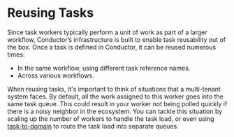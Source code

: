# Reusing Tasks

Since task workers typically perform a unit of work as part of a larger workflow, Conductor’s infrastructure is built to enable task reusability out of the box. Once a task is defined in Conductor, it can be reused numerous times:

- In the same workflow, using different task reference names.
- Across various workflows.

When reusing tasks, it's important to think of situations that a multi-tenant system faces. By default, all the work assigned to this worker goes into the same task queue. This could result in your worker not being polled quickly if there is a noisy neighbor in the ecosystem. You can tackle this situation by scaling up the number of workers to handle the task load, or even using [task-to-domain](../../../devguide/how-tos/Tasks/taskdomains.md) to route the task load into separate queues.
